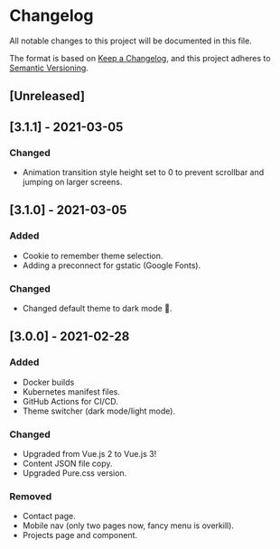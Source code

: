 # Changelog
All notable changes to this project will be documented in this file.

The format is based on [Keep a Changelog](https://keepachangelog.com/en/1.0.0/),
and this project adheres to [Semantic Versioning](https://semver.org/spec/v2.0.0.html).

## [Unreleased]

## [3.1.1] - 2021-03-05
### Changed
- Animation transition style height set to 0 to prevent scrollbar and jumping on larger screens. 
## [3.1.0] - 2021-03-05
### Added
- Cookie to remember theme selection.
- Adding a preconnect for gstatic (Google Fonts).

### Changed
- Changed default theme to dark mode 🌙.

## [3.0.0] - 2021-02-28
### Added
- Docker builds
- Kubernetes manifest files.
- GitHub Actions for CI/CD.
- Theme switcher (dark mode/light mode).

### Changed
- Upgraded from Vue.js 2 to Vue.js 3!
- Content JSON file copy.
- Upgraded Pure.css version.

### Removed
- Contact page.
- Mobile nav (only two pages now, fancy menu is overkill).
- Projects page and component.
